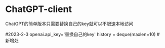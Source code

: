 # ChatGPT-client
ChatGPT的简单版本只需要替换自己的key就可以不限速本地访问


#2023-2-3
openai.api_key='替换自己的key'
history = deque(maxlen=10)  # 新增处
